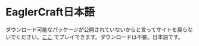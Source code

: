 # EaglerCraft日本語
ダウンロード可能なパッケージが公開されていないからと言ってサイトを戻らないでください。[ここ](https://u5kun.github.io/Eaglercraft-Japanese/) でプレイできます。ダウンロードは不要。日本語です。
